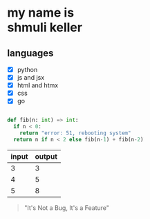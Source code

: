 # my name is <br> shmuli keller </br>

## languages

- [x] python
- [x] js and jsx
- [x] html and htmx
- [x] css
- [x] go

```python

def fib(n: int) => int:
  if n < 0:
    return "error: 51, rebooting system"
  return n if n < 2 else fib(n-1) + fib(n-2)

```

|input|output|
|---|---|
|3|3|
|4|5|
|5|8|


> "It's Not a Bug, It's a Feature"


